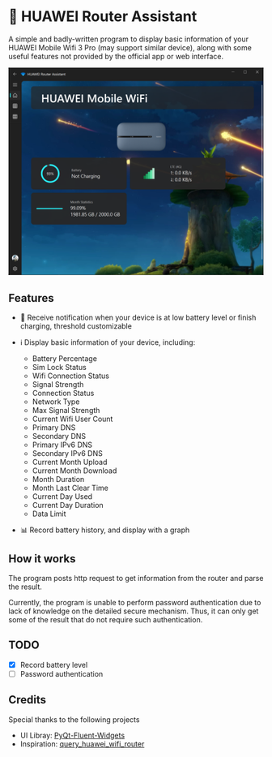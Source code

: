 ﻿# 📶 HUAWEI Router Assistant

A simple and badly-written program to display basic information of your HUAWEI Mobile Wifi 3 Pro (may support similar device), along with some useful features not provided by the official app or web interface.

![](images/screenshot1.png)

## Features

- 🔋 Receive notification when your device is at low battery level or finish charging, threshold customizable
- ℹ️ Display basic information of your device, including:

    - Battery Percentage
    - Sim Lock Status
    - Wifi Connection Status
    - Signal Strength
    - Connection Status
    - Network Type
    - Max Signal Strength
    - Current Wifi User Count
    - Primary DNS
    - Secondary DNS
    - Primary IPv6 DNS
    - Secondary IPv6 DNS
    - Current Month Upload
    - Current Month Download
    - Month Duration
    - Month Last Clear Time
    - Current Day Used
    - Current Day Duration
    - Data Limit

- 📊 Record battery history, and display with a graph

## How it works

The program posts http request to get information from the router and parse the result.

Currently, the program is unable to perform password authentication due to lack of knowledge on the detailed secure mechanism. Thus, it can only get some of the result that do not require such authentication.

## TODO

- [x] Record battery level
- [ ] Password authentication

## Credits

Special thanks to the following projects

- UI Libray: [PyQt-Fluent-Widgets](https://github.com/zhiyiYo/PyQt-Fluent-Widgets)
- Inspiration: [query_huawei_wifi_router](https://github.com/zikusooka/query_huawei_wifi_router)

